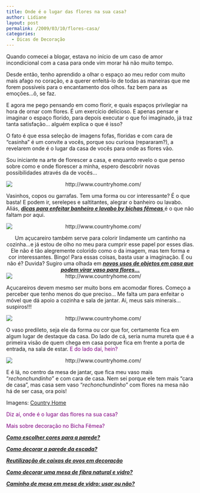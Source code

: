 ```yaml
---
title: Onde é o lugar das flores na sua casa?
author: Lidiane
layout: post
permalink: /2009/03/10/flores-casa/
categories:
  - Dicas de Decoração
---
```

Quando comecei a blogar, estava no início de um caso de amor incondicional com a casa para onde vim morar há não muito tempo.

Desde então, tenho aprendido a olhar o espaço ao meu redor com muito mais afago no coração, e a querer enfeitá-lo de todas as maneiras que me forem possíveis para o encantamento dos olhos. faz bem para as emoções…ô, se faz.[](https://www.trololodemulher.com.br/2009/03/clip-image00124.gif)

E agora me pego pensando em como florir, e quais espaços privilegiar na hora de ornar com flores. É um exercício delicioso. E apenas pensar e imaginar o espaço florido, para depois executar o que foi imaginado, já traz tanta satisfação… alguém explica o que é isso?[](https://www.trololodemulher.com.br/2009/03/clip-image00148.gif)

O fato é que essa seleção de imagens fofas, floridas e com cara de “casinha” é um convite a vocês, porque sou curiosa (repararam?), a revelarem onde é o lugar da casa de vocês para onde as flores vão.[](https://www.trololodemulher.com.br/2009/03/clip-image00167.gif)

Sou iniciante na arte de florescer a casa, e enquanto revelo o que penso sobre como e onde florescer a minha, espero descobrir novas possibilidades através da de vocês…[](https://www.trololodemulher.com.br/2009/03/clip-image00186.gif)

<p style="text-align: center;">
  <img class="aligncenter" style="display: block; float: none; margin-left: auto; margin-right: auto;" title="http://www.countryhome.com/" src="http://www.countryhome.com/images/img_plantsandplans_ss4.jpg" alt="http://www.countryhome.com/" />
</p>

Vasinhos, copos ou garrafas. Tem uma forma ou cor interessante? É o que basta! E podem ir, serelepes e saltitantes, alegrar o banheiro ou lavabo. Aliás, <a href="http://www.trololodemulher.com.br/2009/03/04/lavabo-e-banheiro-charmosos-by-bichas-fmeas/" target="_self"><strong><em>dicas para enfeitar banheiro e lavabo by bichas fêmeas</em></strong> </a>é o que não faltam por aqui.

<p style="text-align: center;">
  <img class="aligncenter" style="display: block; float: none; margin-left: auto; margin-right: auto;" title="http://www.countryhome.com/" src="http://www.countryhome.com/images/img_plantsandplans_ss5.jpg" alt="http://www.countryhome.com/" />
</p>

<p style="text-align: center;">
  Um açucareiro também serve para colorir lindamente um cantinho na cozinha…e já estou de olho no meu para cumprir esse papel por esses dias. Ele não é tão alegremente colorido como o da imagem, mas tem forma e cor interessantes. Bingo! Para essas coisas, basta usar a imaginação. É ou não é? Duvida? Sugiro uma olhada em <strong><em><a href="http://www.trololodemulher.com.br/2009/02/15/objetos-novos-usos/" target="_self">novos usos de objetos em casa que podem virar vaso para flores&#8230;</a></em></strong><img class="aligncenter" style="display: block; float: none; margin-left: auto; margin-right: auto;" title="http://www.countryhome.com/" src="http://www.countryhome.com/images/img_plantsandplans_ss7.jpg" alt="http://www.countryhome.com/" />
</p>

Açucareiros devem mesmo ser muito bons em acomodar flores. Começo a perceber que tenho menos do que preciso… Me falta um para enfeitar o móvel que dá apoio a cozinha e sala de jantar. Ai, meus sais minerais…suspiros!!!

<p style="text-align: center;">
  <img class="aligncenter" style="display: block; float: none; margin-left: auto; margin-right: auto;" title="http://www.countryhome.com/" src="http://www.countryhome.com/images/img_plantsandplans_ss6.jpg" alt="http://www.countryhome.com/" />
</p>

O vaso predileto, seja ele da forma ou cor que for, certamente fica em algum lugar de destaque da casa. Do lado de cá, seria numa mureta que é a primeira visão de quem chega em casa porque fica em frente a porta de entrada, na sala de estar. <span style="color: #800080;">E do lado daí, hein?</span>

<p style="text-align: center;">
  <img class="aligncenter" style="display: block; float: none; margin-left: auto; margin-right: auto;" title="http://www.countryhome.com/" src="http://www.countryhome.com/images/img_plantsandplans_ss2.jpg" alt="http://www.countryhome.com/" />
</p>

E é lá, no centro da mesa de jantar, que fica meu vaso mais “_rechonchundinho_” e com cara de casa. Nem sei porque ele tem mais “cara de casa”, mas casa sem vaso “_rechonchundinho_” com flores na mesa não há de ser casa, ora pois!

Imagens: <a href="http://www.countryhome.com/" target="_blank" rel="noopener noreferrer">Country Home</a>

<span style="color: #800080;">Diz aí, onde é o lugar das flores na sua casa?</span>

<span style="color: #800080;">Mais sobre decoração no Bicha Fêmea?</span>

<span style="color: #800080;"><strong><em><a href="http://www.trololodemulher.com.br/2010/05/31/cores-para-parede/" target="_self">Como escolher cores para a parede?</a></em></strong></span>

<span style="color: #800080;"><strong><em><a href="http://www.trololodemulher.com.br/2010/05/24/como-decorar-parede-escada/" target="_self">Como decorar a parede da escada?</a></em></strong></span>

<span style="color: #800080;"><strong><em><a href="http://www.trololodemulher.com.br/2010/01/04/caixas-ovos-decorao/" target="_self">Reutilização de caixas de ovos em decoração</a></em></strong></span>

<span style="color: #800080;"><strong><em><a href="http://www.trololodemulher.com.br/2009/11/24/mesa-fibra-natural-e-vidro/" target="_self">Como decorar uma mesa de fibra natural e vidro?</a></em></strong></span>

<span style="color: #800080;"><strong><em><a href="http://www.trololodemulher.com.br/2009/11/05/caminho-de-mesa/" target="_self">Caminho de mesa em mesa de vidro: usar ou não?</a></em></strong></span>